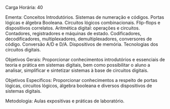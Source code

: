 Carga Horária: 40
 
Ementa:
    Conceitos Introdutórios. Sistemas de numeração e códigos. Portas lógicas e álgebra Booleana. Circuitos lógicos combinacionais. Flip-flops e dispositivos correlatos. Aritmética digital: operações e circuitos. Contadores, registradores e máquinas de estado. Codificadores, decodificadores, multiplexadores, demultiplexadores, conversores de código. Conversão A/D e D/A. Dispositivos de memória. Tecnologias dos circuitos digitais.
 
Objetivos Gerais:
    Proporcionar conhecimentos introdutórios e essenciais de teoria e prática em sistemas digitais, bem como possibilitar o aluno a analisar, simplificar e sintetizar sistemas à base de circuitos digitais.
 
Objetivos Específicos:
    Proporcionar conhecimentos a respeito de portas lógicas, circuitos lógicos, álgebra booleana e diversos dispositivos de sistemas digitais.
 
Metodologia:
    Aulas expositivas e práticas de laboratório.
